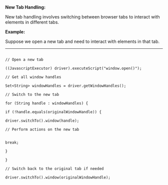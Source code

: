 ﻿**New Tab Handling:**

New tab handling involves switching between browser tabs to interact with elements in different tabs.

**Example:**

Suppose we open a new tab and need to interact with elements in that tab.

---

~~~

// Open a new tab

((JavascriptExecutor) driver).executeScript("window.open()");

// Get all window handles

Set<String> windowHandles = driver.getWindowHandles();

// Switch to the new tab

for (String handle : windowHandles) {

if (!handle.equals(originalWindowHandle)) {

driver.switchTo().window(handle);

// Perform actions on the new tab


break;

}

}

// Switch back to the original tab if needed

driver.switchTo().window(originalWindowHandle);
~~~
